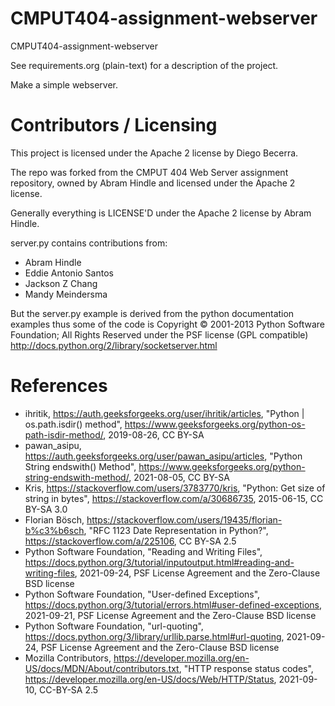 CMPUT404-assignment-webserver
=============================

CMPUT404-assignment-webserver

See requirements.org (plain-text) for a description of the project.

Make a simple webserver.

Contributors / Licensing
========================

This project is licensed under the Apache 2 license by Diego Becerra.

The repo was forked from the CMPUT 404 Web Server assignment repository, owned by Abram Hindle and licensed under the Apache 2 license.  

Generally everything is LICENSE'D under the Apache 2 license by Abram Hindle.

server.py contains contributions from:

* Abram Hindle
* Eddie Antonio Santos
* Jackson Z Chang
* Mandy Meindersma 

But the server.py example is derived from the python documentation
examples thus some of the code is Copyright © 2001-2013 Python
Software Foundation; All Rights Reserved under the PSF license (GPL
compatible) http://docs.python.org/2/library/socketserver.html

References
==========
- ihritik, https://auth.geeksforgeeks.org/user/ihritik/articles, "Python | os.path.isdir() method", https://www.geeksforgeeks.org/python-os-path-isdir-method/, 2019-08-26, CC BY-SA
- pawan_asipu, https://auth.geeksforgeeks.org/user/pawan_asipu/articles, "Python String endswith() Method", https://www.geeksforgeeks.org/python-string-endswith-method/, 2021-08-05, CC BY-SA
- Kris, https://stackoverflow.com/users/3783770/kris, "Python: Get size of string in bytes", https://stackoverflow.com/a/30686735, 2015-06-15, CC BY-SA 3.0
- Florian Bösch, https://stackoverflow.com/users/19435/florian-b%c3%b6sch, "RFC 1123 Date Representation in Python?", https://stackoverflow.com/a/225106, CC BY-SA 2.5
- Python Software Foundation, "Reading and Writing Files", https://docs.python.org/3/tutorial/inputoutput.html#reading-and-writing-files, 2021-09-24, PSF License Agreement and the Zero-Clause BSD license
- Python Software Foundation, "User-defined Exceptions", https://docs.python.org/3/tutorial/errors.html#user-defined-exceptions, 2021-09-21, PSF License Agreement and the Zero-Clause BSD license
- Python Software Foundation, "url-quoting", https://docs.python.org/3/library/urllib.parse.html#url-quoting, 2021-09-24, PSF License Agreement and the Zero-Clause BSD license
- Mozilla Contributors, https://developer.mozilla.org/en-US/docs/MDN/About/contributors.txt, "HTTP response status codes", https://developer.mozilla.org/en-US/docs/Web/HTTP/Status, 2021-09-10, CC-BY-SA 2.5
